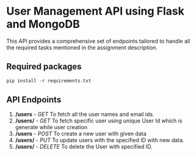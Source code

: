 # User Management API using Flask and MongoDB 
This API provides a comprehensive set of endpoints tailored to handle all the required tasks mentioned in the assignment description.

## Required packages
```python
pip install -r requirements.txt
```
## API Endpoints
1. **/users** - *GET* To fetch all the user names and email ids.
2. **/users/<id>** - *GET* To fetch specific user using unique User Id which is generate while user creation
3. **/users** - *POST* To create a new user with given data
4. **/users/<id>** - *PUT* To update users with the specified ID with new data.
5. **/users/<id>** - *DELETE* To delete the User with specified ID.
